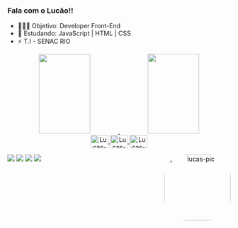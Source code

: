 ### Fala com o Lucão!!
- 🧑🏿‍💻 Objetivo: Developer Front-End
- 🌱 Estudando: JavaScript | HTML | CSS
- ⚡ T.I - SENAC RIO

</div>

<div>
<div align="center">
  <a href="https://github.com/lucaoshow1">
  <img height="180em" width="48%" src="https://github-readme-stats.vercel.app/api?username=lucaoshow1&show_icons=true&theme=dark&include_all_commits=true&count_private=true"/>
  <img height="181em" width="48%" src="https://github-readme-stats.vercel.app/api/top-langs/?username=lucaoshow1&layout=compact&langs_count=7&theme=dark"/>
    </div>
  
   
  <div align="center"> <img align="center" alt="Lucas-html" height="30" width="40" src="https://cdn.jsdelivr.net/gh/devicons/devicon/icons/html5/html5-original.svg">
      
  <img align="center" alt="Lucas-css" height="30" width="40" src="https://cdn.jsdelivr.net/gh/devicons/devicon/icons/css3/css3-original.svg">  
      
  <img align="center" alt="Lucas-js" height="30" width="40" src="https://cdn.jsdelivr.net/gh/devicons/devicon/icons/javascript/javascript-original.svg">
      
      
  <img align="right" alt="lucas-pic" height="150" style="border-radius:50px;" src="http://worker-images-8.ws.pho.to/i1/B74AADF0-DC62-11EC-A7C0-12691066E9BF.jpg"> </div>

    
   
  
 
  <div><a href="https://instagram.com/lucasgooh" target="_blank"><img src="https://img.shields.io/badge/-Instagram-%23E4405F?style=for-the-badge&logo=instagram&logoColor=white" target="_blank"></a>
 	<a href="https://www.twitch.tv/lucaosh0w1" target="_blank"><img src="https://img.shields.io/badge/Twitch-9146FF?style=for-the-badge&logo=twitch&logoColor=white" target="_blank"></a>
  <a href = "mailto:lucas.rocha.15732@gmail.com"><img src="https://img.shields.io/badge/-Gmail-%23333?style=for-the-badge&logo=gmail&logoColor=white" target="_blank"></a>
  <a href="https://www.linkedin.com/in/lucas-gomes-6766bb1a5" target="_blank"><img src="https://img.shields.io/badge/-LinkedIn-%230077B5?style=for-the-badge&logo=linkedin&logoColor=white" target="_blank"></a> 
 
  
</div>
